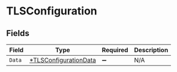 # TLSConfiguration


## Fields

| Field                                                                | Type                                                                 | Required                                                             | Description                                                          |
| -------------------------------------------------------------------- | -------------------------------------------------------------------- | -------------------------------------------------------------------- | -------------------------------------------------------------------- |
| `Data`                                                               | [*TLSConfigurationData](../../models/shared/tlsconfigurationdata.md) | :heavy_minus_sign:                                                   | N/A                                                                  |